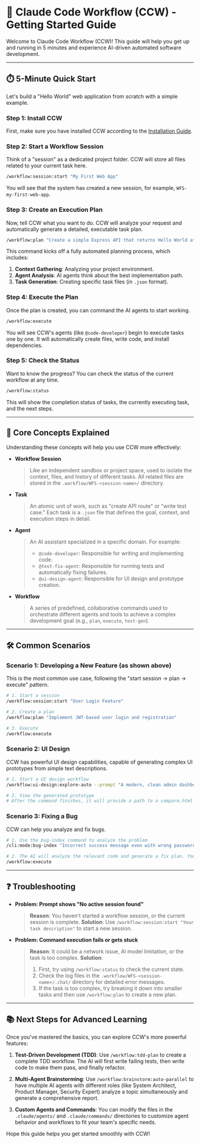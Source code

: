 
# 🚀 Claude Code Workflow (CCW) - Getting Started Guide

Welcome to Claude Code Workflow (CCW)! This guide will help you get up and running in 5 minutes and experience AI-driven automated software development.

---

## ⏱️ 5-Minute Quick Start

Let's build a "Hello World" web application from scratch with a simple example.

### Step 1: Install CCW

First, make sure you have installed CCW according to the [Installation Guide](INSTALL.md).

### Step 2: Start a Workflow Session

Think of a "session" as a dedicated project folder. CCW will store all files related to your current task here.

```bash
/workflow:session:start "My First Web App"
```

You will see that the system has created a new session, for example, `WFS-my-first-web-app`.

### Step 3: Create an Execution Plan

Now, tell CCW what you want to do. CCW will analyze your request and automatically generate a detailed, executable task plan.

```bash
/workflow:plan "Create a simple Express API that returns Hello World at the root path"
```

This command kicks off a fully automated planning process, which includes:
1.  **Context Gathering**: Analyzing your project environment.
2.  **Agent Analysis**: AI agents think about the best implementation path.
3.  **Task Generation**: Creating specific task files (in `.json` format).

### Step 4: Execute the Plan

Once the plan is created, you can command the AI agents to start working.

```bash
/workflow:execute
```

You will see CCW's agents (like `@code-developer`) begin to execute tasks one by one. It will automatically create files, write code, and install dependencies.

### Step 5: Check the Status

Want to know the progress? You can check the status of the current workflow at any time.

```bash
/workflow:status
```

This will show the completion status of tasks, the currently executing task, and the next steps.

---

## 🧠 Core Concepts Explained

Understanding these concepts will help you use CCW more effectively:

-   **Workflow Session**
    > Like an independent sandbox or project space, used to isolate the context, files, and history of different tasks. All related files are stored in the `.workflow/WFS-<session-name>/` directory.

-   **Task**
    > An atomic unit of work, such as "create API route" or "write test case." Each task is a `.json` file that defines the goal, context, and execution steps in detail.

-   **Agent**
    > An AI assistant specialized in a specific domain. For example:
    > -   `@code-developer`: Responsible for writing and implementing code.
    > -   `@test-fix-agent`: Responsible for running tests and automatically fixing failures.
    > -   `@ui-design-agent`: Responsible for UI design and prototype creation.

-   **Workflow**
    > A series of predefined, collaborative commands used to orchestrate different agents and tools to achieve a complex development goal (e.g., `plan`, `execute`, `test-gen`).

---

## 🛠️ Common Scenarios

### Scenario 1: Developing a New Feature (as shown above)

This is the most common use case, following the "start session → plan → execute" pattern.

```bash
# 1. Start a session
/workflow:session:start "User Login Feature"

# 2. Create a plan
/workflow:plan "Implement JWT-based user login and registration"

# 3. Execute
/workflow:execute
```

### Scenario 2: UI Design

CCW has powerful UI design capabilities, capable of generating complex UI prototypes from simple text descriptions.

```bash
# 1. Start a UI design workflow
/workflow:ui-design:explore-auto --prompt "A modern, clean admin dashboard login page with username, password fields and a login button"

# 2. View the generated prototype
# After the command finishes, it will provide a path to a compare.html file. Open it in your browser to preview.
```

### Scenario 3: Fixing a Bug

CCW can help you analyze and fix bugs.

```bash
# 1. Use the bug-index command to analyze the problem
/cli:mode:bug-index "Incorrect success message even with wrong password on login"

# 2. The AI will analyze the relevant code and generate a fix plan. You can then execute this plan.
/workflow:execute
```

---

## ❓ Troubleshooting

-   **Problem: Prompt shows "No active session found"**
    > **Reason**: You haven't started a workflow session, or the current session is complete.
    > **Solution**: Use `/workflow:session:start "Your task description"` to start a new session.

-   **Problem: Command execution fails or gets stuck**
    > **Reason**: It could be a network issue, AI model limitation, or the task is too complex.
    > **Solution**:
    > 1.  First, try using `/workflow:status` to check the current state.
    > 2.  Check the log files in the `.workflow/WFS-<session-name>/.chat/` directory for detailed error messages.
    > 3.  If the task is too complex, try breaking it down into smaller tasks and then use `/workflow:plan` to create a new plan.

---

## 📚 Next Steps for Advanced Learning

Once you've mastered the basics, you can explore CCW's more powerful features:

1.  **Test-Driven Development (TDD)**: Use `/workflow:tdd-plan` to create a complete TDD workflow. The AI will first write failing tests, then write code to make them pass, and finally refactor.

2.  **Multi-Agent Brainstorming**: Use `/workflow:brainstorm:auto-parallel` to have multiple AI agents with different roles (like System Architect, Product Manager, Security Expert) analyze a topic simultaneously and generate a comprehensive report.

3.  **Custom Agents and Commands**: You can modify the files in the `.claude/agents/` and `.claude/commands/` directories to customize agent behavior and workflows to fit your team's specific needs.


Hope this guide helps you get started smoothly with CCW!
